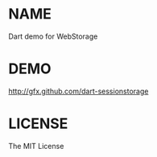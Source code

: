 # NAME

Dart demo for WebStorage

# DEMO

http://gfx.github.com/dart-sessionstorage

# LICENSE

The MIT License
